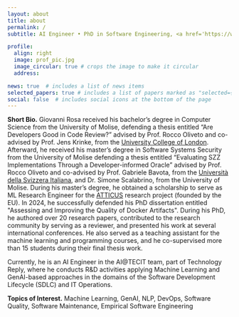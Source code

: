 ```yaml
---
layout: about
title: about
permalink: /
subtitle: AI Engineer • PhD in Software Engineering, <a href='https://www3.dipbioter.unimol.it/'>UNIMOL</a> • Italy

profile:
  align: right
  image: prof_pic.jpg
  image_circular: true # crops the image to make it circular
  address:

news: true  # includes a list of news items
selected_papers: true # includes a list of papers marked as "selected={true}"
social: false  # includes social icons at the bottom of the page
---
```


**Short Bio.** Giovanni Rosa received his bachelor’s degree in Computer Science from the University of Molise, defending a thesis entitled “Are Developers Good in Code Review?” advised by Prof. Rocco Oliveto and co-advised by Prof. Jens Krinke, from the <a href='https://www.ucl.ac.uk/crest/ucl-centre-research-evolution-search-and-testing-crest'>University College of London</a>. Afterward, he received his master’s degree in Software Systems Security from the University of Molise defending a thesis entitled “Evaluating SZZ Implementations Through a Developer-informed Oracle” advised by Prof. Rocco Oliveto and co-advised by Prof. Gabriele Bavota, from the <a href='https://www.si.usi.ch/'>Università della Svizzera Italiana</a>, and Dr. Simone Scalabrino, from the University of Molise. During his master’s degree, he obtained a scholarship to serve as ML Research Engineer for the <a href='https://atticus.regione.molise.it/'>ATTICUS</a> research project (founded by the EU).
In 2024, he successfully defended his PhD dissertation entitled "Assessing and Improving the Quality of Docker Artifacts".
During his PhD, he authored over 20 research papers, contributed to the research community by serving as a reviewer, and presented his work at several international conferences.
He also served as a teaching assistant for the machine learning and programming courses, and he co-supervised more than 15 students during their final thesis work.

Currently, he is an AI Engineer in the AI@TECIT team, part of Technology Reply, where he conducts R&D activities applying Machine Learning and GenAI-based approaches in the domains of the Software Development Lifecycle (SDLC) and IT Operations.

**Topics of Interest.** Machine Learning, GenAI, NLP, DevOps, Software Quality, Software Maintenance, Empirical Software Engineering
